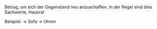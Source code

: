 Betrag, um sich der Gegenstand neu anzuschaffen.
In der Regel sind dies Sachwerte, Hausrat

Beispiel:
-> Sofa
-> Uhren

